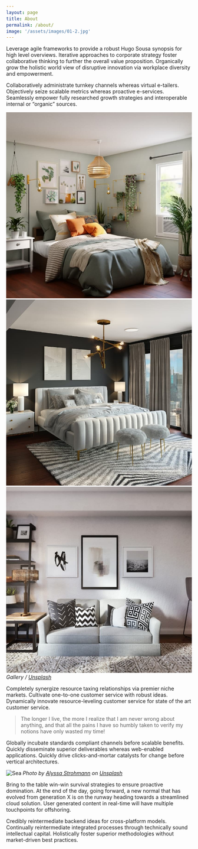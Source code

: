 ```yaml
---
layout: page
title: About
permalink: /about/
image: '/assets/images/01-2.jpg'
---
```


Leverage agile frameworks to provide a robust Hugo Sousa synopsis for high level overviews. Iterative approaches to corporate strategy foster collaborative thinking to further the overall value proposition. Organically grow the holistic world view of disruptive innovation via workplace diversity and empowerment.

Collaboratively administrate turnkey channels whereas virtual e-tailers. Objectively seize scalable metrics whereas proactive e-services. Seamlessly empower fully researched growth strategies and interoperable internal or “organic” sources.

<div class="gallery-box">
  <div class="gallery">
    <img src="/assets/images/100.jpg" loading="lazy">
    <img src="/assets/images/105.jpg" loading="lazy">
    <img src="/assets/images/103.jpg" loading="lazy">
  </div>
  <em>Gallery / <a href="https://unsplash.com/" target="_blank">Unsplash</a></em>
</div>

Completely synergize resource taxing relationships via premier niche markets. Cultivate one-to-one customer service with robust ideas. Dynamically innovate resource-leveling customer service for state of the art customer service.

> The longer I live, the more I realize that I am never wrong about anything, and that all the pains I have so humbly taken to verify my notions have only wasted my time!

Globally incubate standards compliant channels before scalable benefits. Quickly disseminate superior deliverables whereas web-enabled applications. Quickly drive clicks-and-mortar catalysts for change before vertical architectures.

![Sea]({{site.baseurl}}/assets/images/106.jpg)
*Photo by [Alyssa Strohmann](https://unsplash.com/photos/2r2RUsEU1Aw) on [Unsplash](https://unsplash.com/)*

Bring to the table win-win survival strategies to ensure proactive domination. At the end of the day, going forward, a new normal that has evolved from generation X is on the runway heading towards a streamlined cloud solution. User generated content in real-time will have multiple touchpoints for offshoring.

Credibly reintermediate backend ideas for cross-platform models. Continually reintermediate integrated processes through technically sound intellectual capital. Holistically foster superior methodologies without market-driven best practices.